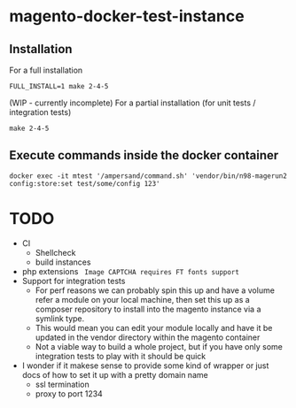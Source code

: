 # magento-docker-test-instance

## Installation

For a full installation
```
FULL_INSTALL=1 make 2-4-5
```

(WIP - currently incomplete) For a partial installation (for unit tests / integration tests)
```
make 2-4-5
```

## Execute commands inside the docker container

```
docker exec -it mtest '/ampersand/command.sh' 'vendor/bin/n98-magerun2 config:store:set test/some/config 123'
```

# TODO
- CI 
  - Shellcheck
  - build instances
- php extensions ` Image CAPTCHA requires FT fonts support`
- Support for integration tests
  - For perf reasons we can probably spin this up and have a volume refer a module on your local machine, then set this up as a composer repository to install into the magento instance via a symlink type.
  - This would mean you can edit your module locally and have it be updated in the vendor directory within the magento container
  - Not a viable way to build a whole project, but if you have only some integration tests to play with it should be quick
- I wonder if it makese sense to provide some kind of wrapper or just docs of how to set it up with a pretty domain name
  - ssl termination
  - proxy to port 1234